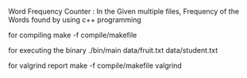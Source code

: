Word Frequency Counter : In the Given multiple files, Frequency of the Words found by using c++ programming 

for compiling
make -f compile/makefile

for executing the binary
./bin/main  data/fruit.txt data/student.txt

for valgrind report
make -f compile/makefile valgrind

